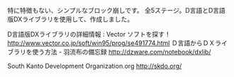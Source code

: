 特に特徴もない、シンプルなブロック崩しです。
全5ステージ。D言語とD言語版DXライブラリを使用して、作成しました。

D言語版DXライブラリの詳細情報 : Vector ソフトを探す！ http://www.vector.co.jp/soft/win95/prog/se491774.html
Ｄ言語からＤＸライブラリを使う方法 - 羽流布の備忘録 http://dzware.com/notebook/dxlib/

South Kanto Development Organization.org
http://skdo.org/
